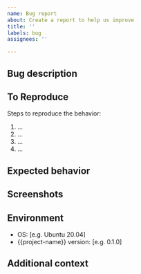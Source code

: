```yaml
---
name: Bug report
about: Create a report to help us improve
title: ''
labels: bug
assignees: ''

---
```


## Bug description

<!-- A clear and concise description of what the bug is. -->

## To Reproduce

Steps to reproduce the behavior:

1. ...
2. ...
3. ...
4. ...

## Expected behavior

<!-- A clear and concise description of what you expected to happen. -->

## Screenshots

<!-- If applicable, add screenshots to help explain your problem. -->

## Environment

<!-- Please fill the following information. -->

- OS: [e.g. Ubuntu 20.04]
- {{project-name}} version: [e.g. 0.1.0]

## Additional context

<!-- Add any other context about the problem here. -->
